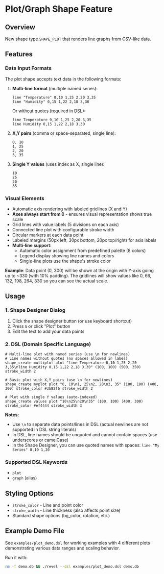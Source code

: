 # Plot/Graph Shape Feature

## Overview
New shape type `SHAPE_PLOT` that renders line graphs from CSV-like data.

## Features

### Data Input Formats
The plot shape accepts text data in the following formats:

1. **Multi-line format** (multiple named series):
   ```
   line "Temperature" 0,10 1,25 2,20 3,35
   line "Humidity" 0,15 1,22 2,18 3,30
   ```
   Or without quotes (required in DSL):
   ```
   line Temperature 0,10 1,25 2,20 3,35
   line Humidity 0,15 1,22 2,18 3,30
   ```

2. **X,Y pairs** (comma or space-separated, single line):
   ```
   0, 10
   1, 25
   2, 20
   3, 35
   ```

3. **Single Y values** (uses index as X, single line):
   ```
   10
   25
   20
   35
   ```

### Visual Elements
- Automatic axis rendering with labeled gridlines (X and Y)
- **Axes always start from 0** - ensures visual representation shows true scale
- Grid lines with value labels (5 divisions on each axis)
- Connected line plot with configurable stroke width
- Circular markers at each data point
- Labeled margins (50px left, 30px bottom, 20px top/right) for axis labels
- **Multi-line support**:
  - Automatic color assignment from predefined palette (8 colors)
  - Legend display showing line names and colors
  - Single-line plots use the shape's stroke color

**Example**: Data point (0, 300) will be shown at the origin with Y-axis going up to ~330 (with 10% padding). The gridlines will show values like 0, 66, 132, 198, 264, 330 so you can see the actual scale.

## Usage

### 1. Shape Designer Dialog
1. Click the shape designer button (or use keyboard shortcut)
2. Press `G` or click "Plot" button
3. Edit the text to add your data points

### 2. DSL (Domain Specific Language)
```dsl
# Multi-line plot with named series (use \n for newlines)
# Line names without quotes (no spaces allowed in label)
shape_create multiplot plot "line Temperature 0,10 1,25 2,20 3,35\nline Humidity 0,15 1,22 2,18 3,30" (100, 100) (500, 350) stroke_width 2

# Basic plot with X,Y pairs (use \n for newlines)
shape_create myplot plot "0, 10\n1, 25\n2, 20\n3, 35" (100, 100) (400, 300) stroke_color #3b82f6 stroke_width 2

# Plot with single Y values (auto-indexed)
shape_create values plot "10\n25\n20\n35" (100, 100) (400, 300) stroke_color #ef4444 stroke_width 3
```

**Notes**:
- Use `\n` to separate data points/lines in DSL (actual newlines are not supported in DSL string literals)
- In DSL, line names should be unquoted and cannot contain spaces (use underscores or camelCase)
- In the Shape Designer, you can use quoted names with spaces: `line "My Series" 0,10 1,20`

### Supported DSL Keywords
- `plot`
- `graph` (alias)

## Styling Options
- `stroke_color` - Line and point color
- `stroke_width` - Line thickness (also affects point size)
- Standard shape options (bg_color, rotation, etc.)

## Example Demo File
See `examples/plot_demo.dsl` for working examples with 4 different plots demonstrating various data ranges and scaling behavior.

Run it with:
```bash
rm -f demo.db && ./revel --dsl examples/plot_demo.dsl demo.db
```
